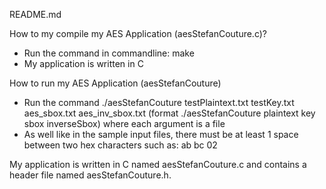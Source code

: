 README.md

How to my compile my AES Application (aesStefanCouture.c)?
- Run the command in commandline: make
- My application is written in C

How to run my AES Application (aesStefanCouture)
- Run the command ./aesStefanCouture testPlaintext.txt testKey.txt aes_sbox.txt aes_inv_sbox.txt (format ./aesStefanCouture plaintext key sbox inverseSbox) where each argument is a file
- As well like in the sample input files, there must be at least 1 space between two hex characters such as: ab bc 02

My application is written in C named aesStefanCouture.c and contains a header file named aesStefanCouture.h.

